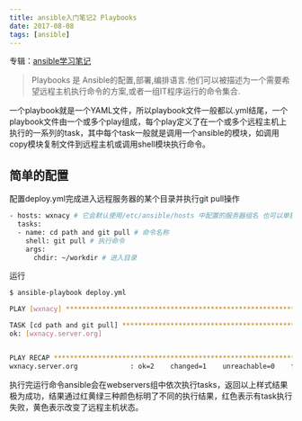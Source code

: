 ```yaml
---
title: ansible入门笔记2 Playbooks
date: 2017-08-08
tags: [ansible]
---
```



专辑：[ansible学习笔记](/ansible/2017/08/14/album-study-notes)

> Playbooks 是 Ansible的配置,部署,编排语言.他们可以被描述为一个需要希望远程主机执行命令的方案,或者一组IT程序运行的命令集合.

一个playbook就是一个YAML文件，所以playbook文件一般都以.yml结尾，一个playbook文件由一个或多个play组成，每个play定义了在一个或多个远程主机上执行的一系列的task，其中每个task一般就是调用一个ansible的模块，如调用copy模块复制文件到远程主机或调用shell模块执行命令。

## 简单的配置
配置deploy.yml完成进入远程服务器的某个目录并执行git pull操作
```bash
- hosts: wxnacy # 它会默认使用/etc/ansible/hosts 中配置的服务器组名 也可以单独设置hosts地址
  tasks:
  - name: cd path and git pull # 命令名称
    shell: git pull # 执行命令
    args:
      chdir: ~/workdir # 进入目录
```
运行
```bash
$ ansible-playbook deploy.yml

PLAY [wxnacy] **********************************************************************************************************************************************************************************************

TASK [cd path and git pull] *************************************************************************************************************************************************************************************
ok: [wxnacy.server.org]


PLAY RECAP *************************************************************************************************************************************************************************************************
wxnacy.server.org             : ok=2    changed=1    unreachable=0    failed=0
```
执行完运行命令ansible会在webservers组中依次执行tasks，返回以上样式结果极为成功，结果通过红黄绿三种颜色标明了不同的执行结果，红色表示有task执行失败，黄色表示改变了远程主机状态。

